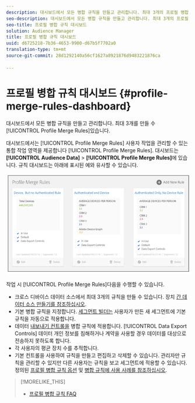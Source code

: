 ```yaml
---
description: 대시보드에서 모든 병합 규칙을 만들고 관리합니다. 최대 3개의 프로필 병합 규칙을 만들 수 있습니다.
seo-description: 대시보드에서 모든 병합 규칙을 만들고 관리합니다. 최대 3개의 프로필 병합 규칙을 만들 수 있습니다.
seo-title: 프로필 병합 규칙 대시보드
solution: Audience Manager
title: 프로필 병합 규칙 대시보드
uuid: d6725218-7b36-4653-9900-d67b5f7702a0
translation-type: tm+mt
source-git-commit: 28d1292140a56cf1627a8921876d9483221876ca

---
```



# 프로필 병합 규칙 대시보드 {#profile-merge-rules-dashboard}

대시보드에서 모든 병합 규칙을 만들고 관리합니다. 최대 3개를 만들 수 [!UICONTROL Profile Merge Rules]있습니다.

대시보드에서는 [!UICONTROL Profile Merge Rules] 사용자 작업을 관리할 수 있는 통합 작업 영역을 제공합니다 [!UICONTROL Profile Merge Rules]. 대시보드는 **[!UICONTROL Audience Data]** &gt; **[!UICONTROL Profile Merge Rules]**&#x200B;에 있습니다. 규칙 대시보드는 아래에 표시된 예와 유사할 수 있습니다.

![](assets/profile-dashboard.png)

작업 시 [!UICONTROL Profile Merge Rules]다음을 수행할 수 있습니다.

* 크로스 디바이스 데이터 소스에서 최대 3개의 규칙을 만들 수 있습니다. 장치 [간 데이터 소스 만들기를 참조하십시오](../../features/profile-merge-rules/merge-rules-start.md#create-data-source).
* 기본 병합 규칙을 지정합니다. [세그먼트 빌더는](../../features/segments/segment-builder.md) 사용자가 만든 새 세그먼트에 기본 규칙을 자동으로 적용합니다.
* 데이터 [내보내기 컨트롤을](../../features/data-export-controls.md) 병합 규칙에 적용합니다. [!UICONTROL Data Export Controls] 데이터 개인 정보를 침해하거나 계약을 사용할 경우 데이터를 대상으로 전송하지 못하도록 합니다.
* 각 사용자의 평균 장치 수를 추적합니다.
* 기본 컨트롤을 사용하여 규칙을 만들고 편집하고 삭제할 수 있습니다. 관리자만 규칙을 관리할 수 있지만 다른 사용자는 규칙을 보고 세그먼트에 적용할 수 있습니다. 정의된 [프로필 병합 규칙 옵션](../../features/profile-merge-rules/merge-rule-definitions.md) 및 [병합 규칙에 사용 사례를 참조하십시오](../../features/profile-merge-rules/merge-rule-targeting-options.md).

>[!MORELIKE_THIS]
>
>* [프로필 병합 규칙 FAQ](../../faq/faq-profile-merge.md)

